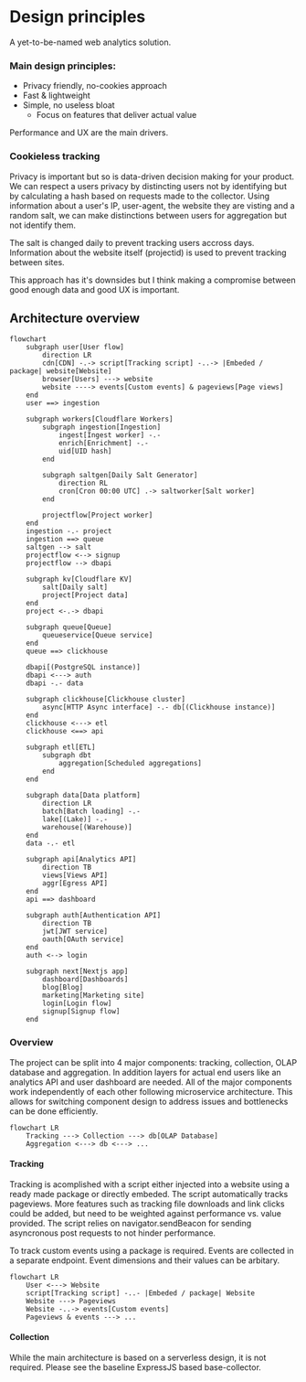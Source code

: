 # Design principles

A yet-to-be-named web analytics solution.

### Main design principles:

- Privacy friendly, no-cookies approach
- Fast & lightweight
- Simple, no useless bloat
  - Focus on features that deliver actual value

Performance and UX are the main drivers.

### Cookieless tracking

Privacy is important but so is data-driven decision making for your product.
We can respect a users privacy by distincting users not by identifying but by calculating a hash based on requests made to the collector.
Using information about a user's IP, user-agent, the website they are visting and a random salt, we can make distinctions between users for aggregation but not identify them.

The salt is changed daily to prevent tracking users accross days. Information about the website itself (projectid) is used to prevent tracking between sites.

This approach has it's downsides but I think making a compromise between good enough data and good UX is important.

## Architecture overview

```mermaid
flowchart
    subgraph user[User flow]
        direction LR
        cdn[CDN] -.-> script[Tracking script] -..-> |Embeded / package| website[Website]
        browser[Users] ---> website
        website ----> events[Custom events] & pageviews[Page views]
    end
    user ==> ingestion

    subgraph workers[Cloudflare Workers]
        subgraph ingestion[Ingestion]
            ingest[Ingest worker] -.-
            enrich[Enrichment] -.-
            uid[UID hash]
        end

        subgraph saltgen[Daily Salt Generator]
            direction RL
            cron[Cron 00:00 UTC] .-> saltworker[Salt worker]
        end

        projectflow[Project worker]
    end
    ingestion -.- project
    ingestion ==> queue
    saltgen --> salt
    projectflow <--> signup
    projectflow --> dbapi

    subgraph kv[Cloudflare KV]
        salt[Daily salt]
        project[Project data]
    end
    project <-.-> dbapi

    subgraph queue[Queue]
        queueservice[Queue service]
    end
    queue ==> clickhouse

    dbapi[(PostgreSQL instance)]
    dbapi <---> auth
    dbapi -.- data

    subgraph clickhouse[Clickhouse cluster]
        async[HTTP Async interface] -.- db[(Clickhouse instance)]
    end
    clickhouse <---> etl
    clickhouse <==> api

    subgraph etl[ETL]
        subgraph dbt
            aggregation[Scheduled aggregations]
        end
    end

    subgraph data[Data platform]
        direction LR
        batch[Batch loading] -.-
        lake[(Lake)] -.-
        warehouse[(Warehouse)]
    end
    data -.- etl

    subgraph api[Analytics API]
        direction TB
        views[Views API]
        aggr[Egress API]
    end
    api ==> dashboard

    subgraph auth[Authentication API]
        direction TB
        jwt[JWT service]
        oauth[OAuth service]
    end
    auth <--> login

    subgraph next[Nextjs app]
        dashboard[Dashboards]
        blog[Blog]
        marketing[Marketing site]
        login[Login flow]
        signup[Signup flow]
    end
```

### Overview

The project can be split into 4 major components: tracking, collection, OLAP database and aggregation. In addition layers for actual end users like an analytics API and user dashboard are needed. All of the major components work independently of each other following microservice architecture. This allows for switching component design to address issues and bottlenecks can be done efficiently.

```mermaid
flowchart LR
    Tracking ---> Collection ---> db[OLAP Database]
    Aggregation <---> db <---> ...
```

#### Tracking

Tracking is acomplished with a script either injected into a website using a ready made package or directly embeded. The script automatically tracks pageviews. More features such as tracking file downloads and link clicks could be added, but need to be weighted against performance vs. value provided. The script relies on navigator.sendBeacon for sending asyncronous post requests to not hinder performance.

To track custom events using a package is required. Events are collected in a separate endpoint. Event dimensions and their values can be arbitary.

```mermaid
flowchart LR
    User <---> Website
    script[Tracking script] -..- |Embeded / package| Website
    Website ---> Pageviews
    Website -..-> events[Custom events]
    Pageviews & events ---> ...
```

#### Collection

While the main architecture is based on a serverless design, it is not required. Please see the baseline ExpressJS based base-collector.
